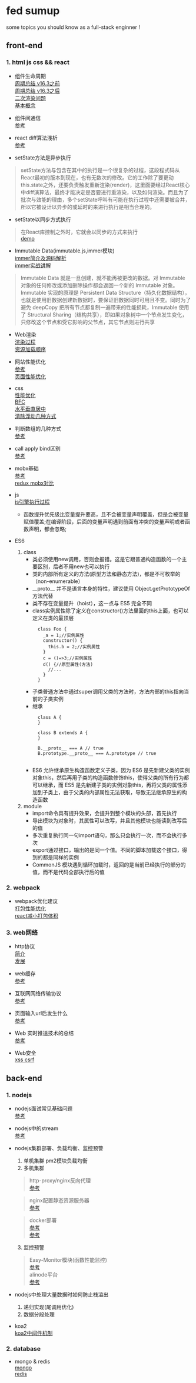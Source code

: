 # fed sumup
some topics you should know  as a full-stack enginner !

## front-end

### 1. **html js css && react**
  
   - 组件生命周期  
     [周期总结 v16.3之前](https://www.jianshu.com/p/4784216b8194)  
     [周期总结 v16.3之后](https://mp.weixin.qq.com/s/Lp-pXHdg48d-TV0QsJOcwA)  
     [二次渲染问题](https://segmentfault.com/q/1010000006019858/a-1020000006020641)  
     [基本概念](https://mp.weixin.qq.com/s/Q4tVWxACmw1Rd8fQHfC-ow)
     
   - 组件间通信  
     [参考](https://www.jianshu.com/p/fb915d9c99c4)
   - react diff算法浅析  
     [参考](https://zhuanlan.zhihu.com/p/20346379)
  
   - setState方法是异步执行
   > setState方法与包含在其中的执行是一个很复杂的过程，这段程式码从React最初的版本到现在，也有无数次的修改。它的工作除了要更动this.state之外，还要负责触发重新渲染(render)，这里面要经过React核心中diff演算法，最终才能决定是否要进行重渲染，以及如何渲染。而且为了批次与效能的理由，多个setState呼叫有可能在执行过程中还需要被合并，所以它被设计以异步的或延时的来进行执行是相当合理的。
   
   - setState以同步方式执行
   > 在React库控制之外时，它就会以同步的方式来执行  
     [demo](https://www.bennadel.com/blog/2893-setstate-state-mutation-operation-may-be-synchronous-in-reactjs.htm)
   
   - Immutable Data(immutable.js,immer模块)  
     [immer简介及源码解析](https://segmentfault.com/a/1190000013088373)  
     [immer实战讲解](https://blog.csdn.net/qq_30552845/article/details/84989438)
   > Immutable Data 就是一旦创建，就不能再被更改的数据。对 Immutable 对象的任何修改或添加删除操作都会返回一个新的 Immutable 对象。Immutable 实现的原理是 Persistent Data Structure（持久化数据结构），也就是使用旧数据创建新数据时，要保证旧数据同时可用且不变。同时为了避免 deepCopy 把所有节点都复制一遍带来的性能损耗，Immutable 使用了 Structural Sharing（结构共享），即如果对象树中一个节点发生变化，只修改这个节点和受它影响的父节点，其它节点则进行共享

   - Web渲染  
    [渲染过程](https://github.com/laoqiren/web-performance/blob/master/%E7%BD%91%E9%A1%B5%E6%B8%B2%E6%9F%93%E5%8E%9F%E7%90%86/%E6%B8%B2%E6%9F%93%E8%BF%87%E7%A8%8B.md)  
    [资源加载顺序](https://github.com/laoqiren/web-performance/blob/master/%E7%BD%91%E9%A1%B5%E6%B8%B2%E6%9F%93%E5%8E%9F%E7%90%86/%E8%B5%84%E6%BA%90%E5%8A%A0%E8%BD%BD%E9%A1%BA%E5%BA%8F.md)  
    
   - 网站性能优化  
    [参考](https://www.zhihu.com/question/21658448)  
    [页面性能优化](https://mp.weixin.qq.com/s/DapiwE-AhML-Mm4r0b_sWg)
    
   - css   
    [性能优化](https://www.zhihu.com/question/19886806)  
    [BFC](https://www.cnblogs.com/chen-cong/p/7862832.html)  
    [水平垂直居中](https://www.cnblogs.com/cme-kai/p/6192544.html)  
    [清除浮动几种方式](https://www.cnblogs.com/nxl0908/p/7245460.html)  
    
   - 判断数组的几种方式  
    [参考](https://www.cnblogs.com/heshan1992/p/6927690.html)
    
   - call apply bind区别  
     [参考](https://www.cnblogs.com/Jade-Liu18831/p/9580410.html)

   - mobx基础  
     [参考](https://www.jianshu.com/p/505d9d9fe36a)  
     [redux mobx对比](https://www.jianshu.com/p/c7e06cee4ea6)

   - js  
     [js引擎执行过程](http://www.cnblogs.com/chengxs/p/10240163.html)
     + 函数提升优先级比变量提升要高，且不会被变量声明覆盖，但是会被变量赋值覆盖;在编译阶段，后面的变量声明遇到前面有冲突的变量声明或者函数声明，都会忽略;
   - ES6

     1. class
        * 类必须使用new调用，否则会报错。这是它跟普通构造函数的一个主要区别，后者不用new也可以执行
        * 类的内部所有定义的方法(原型方法和静态方法)，都是不可枚举的（non-enumerable）
        * \_\_proto\_\_ 并不是语言本身的特性，建议使用 Object.getPrototypeOf方法代替
        * 类不存在变量提升（hoist），这一点与 ES5 完全不同
        * class实例属性除了定义在constructor()方法里面的this上面，也可以定义在类的最顶层
          ```
            class Foo {
              _a = 1;//实例属性
              constructor() {
                this.b = 2;//实例属性
              }
              c = ()=>3;//实例属性
              d() {//原型属性(方法)
                //...
              }
            }
          ```
        * 子类普通方法中通过super调用父类的方法时，方法内部的this指向当前的子类实例
        * 继承
          ```
            class A {
            }

            class B extends A {
            }

            B.__proto__ === A // true
            B.prototype.__proto__ === A.prototype // true
            
          ```
        * ES6 允许继承原生构造函数定义子类，因为 ES6 是先新建父类的实例对象this，然后再用子类的构造函数修饰this，使得父类的所有行为都可以继承，而
          ES5 是先新建子类的实例对象this，再将父类的属性添加到子类上，由于父类的内部属性无法获取，导致无法继承原生的构造函数  
     2. module
         * import命令具有提升效果，会提升到整个模块的头部，首先执行
         * 导出模块为对象时，其属性可以改写，并且其他模块也能读到改写后的值
         * 多次重复执行同一句import语句，那么只会执行一次，而不会执行多次
         * export通过接口，输出的是同一个值。不同的脚本加载这个接口，得到的都是同样的实例
         * CommonJS 模块遇到循环加载时，返回的是当前已经执行的部分的值，而不是代码全部执行后的值


### 2. **webpack**
   
   - webpack优化建议  
   [打包性能优化](http://www.cnblogs.com/powertoolsteam/p/Webpack.html)  
   [react减小打包体积](https://blog.csdn.net/code_for_free/article/details/51583737)


### 3. **web网络**

   - http协议  
    [简介](https://www.cnblogs.com/ranyonsue/p/5984001.html)  
    [发展](./http_history.md)

   - web缓存  
   [参考](../imgs/web_cache.jpg)

   - 互联网网络传输协议  
   <a href='http://www.ruanyifeng.com/blog/2012/05/internet_protocol_suite_part_i.html' target='_blank'>参考</a>
   
   - 页面输入url后发生什么  
   <a href='https://www.cnblogs.com/jesse131/p/6215961.html' target="_blank">参考<a>  

   - Web 实时推送技术的总结  
    [参考](https://mp.weixin.qq.com/s/23unZJrMP9sVe5PTCApzGQ)  

   - Web安全  
    [xss csrf](https://mp.weixin.qq.com/s/Rf4dag7Z1rFNl4LxbAjyqw)  

## back-end

### 1. **nodejs**   
   
   - nodejs面试常见基础问题  
    [参考](https://github.com/jimuyouyou/node-interview-questions)
    
   - nodejs中的stream  
     [参考](http://blog.csdn.net/weixin_39573030/article/details/79345305)
    
   - nodejs集群部署、负载均衡、监控预警
     1. 单机集群 pm2模块负载均衡
     2. 多机集群 
     > http-proxy/nginx反向代理  
     [参考](http://blog.csdn.net/future_challenger/article/details/47087123)  
     
     > nginx配置静态资源服务器  
     [参考](http://blog.csdn.net/zzq900503/article/details/72821081)
     
     > docker部署  
     [参考](http://blog.csdn.net/qq_36892341/article/details/73918672)  
     [参考](https://www.jianshu.com/p/ab76ba86eafc)

     3. 监控预警  
     > Easy-Monitor模块(函数性能监控)  
     [参考](https://cnodejs.org/topic/58d0dd8b17f61387400b7de5)  
     > alinode平台  
     [参考](https://help.aliyun.com/document_detail/60338.html?spm=a2c4g.11186623.6.545.VJaKGB)  
      
   - nodejs中处理大量数据时如何防止栈溢出
     1. 递归实现(尾调用优化)
     2. 数据分段处理

   - koa2  
     [koa2中间件机制](https://blog.csdn.net/u011392772/article/details/81153795)  

### 2. **database** 

   - mongo & redis   
     [mongo](http://www.runoob.com/mongodb/mongodb-tutorial.html)   
     [redis](http://www.runoob.com/redis/redis-tutorial.html)
     
    
   
      
